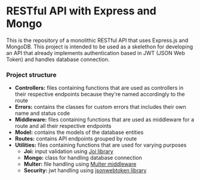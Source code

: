 # RESTful API with Express and Mongo
This is the repository of a monolithic RESTful API that uses Express.js and MongoDB. This project is intended to be used as a skelethon for developing an API that already implements authentication based in JWT (JSON Web Token) and handles database connection.
### Project structure
- **Controllers:** files containing functions that are used as controllers in their respective endpoints because they're named accordingly to the route
- **Errors:** contains the classes for custom errors that includes their own name and status code
- **Middleware:** files containing functions that are used as middleware for a route and all their respective endpoints
- **Model:** contains the models of the database entities
- **Routes:** contains API endpoints grouped by route
- **Utilities:** files containing functions that are used for varying purposes
    - **Joi:** input validation using [Joi library](https://joi.dev/)
    - **Mongo:** class for handling database connection
    - **Multer:** file handling using [Multer middleware](https://www.npmjs.com/package/multer)
    - **Security:** jwt handling using [jsonwebtoken library](https://www.npmjs.com/package/jsonwebtoken)
